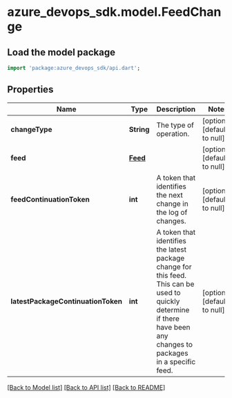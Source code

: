 # azure_devops_sdk.model.FeedChange

## Load the model package
```dart
import 'package:azure_devops_sdk/api.dart';
```

## Properties
Name | Type | Description | Notes
------------ | ------------- | ------------- | -------------
**changeType** | **String** | The type of operation. | [optional] [default to null]
**feed** | [**Feed**](Feed.md) |  | [optional] [default to null]
**feedContinuationToken** | **int** | A token that identifies the next change in the log of changes. | [optional] [default to null]
**latestPackageContinuationToken** | **int** | A token that identifies the latest package change for this feed.  This can be used to quickly determine if there have been any changes to packages in a specific feed. | [optional] [default to null]

[[Back to Model list]](../README.md#documentation-for-models) [[Back to API list]](../README.md#documentation-for-api-endpoints) [[Back to README]](../README.md)



